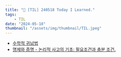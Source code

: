 ```yaml
---
title: "📝 [TIL] 240518 Today I Learned."
tags:
    - TIL
date: "2024-05-18"
thumbnail: "/assets/img/thumbnail/TIL.jpeg"
---
```


- [수학적 귀납법](https://www.devkobe24.com/Backend/Math/2024-05-18-Math.html)
- [명제와 증명 - 논리적 사고의 기초: 필요조건과 충분 조건.](https://www.devkobe24.com/Backend/Math/2024-05-18-Math-1.html)
